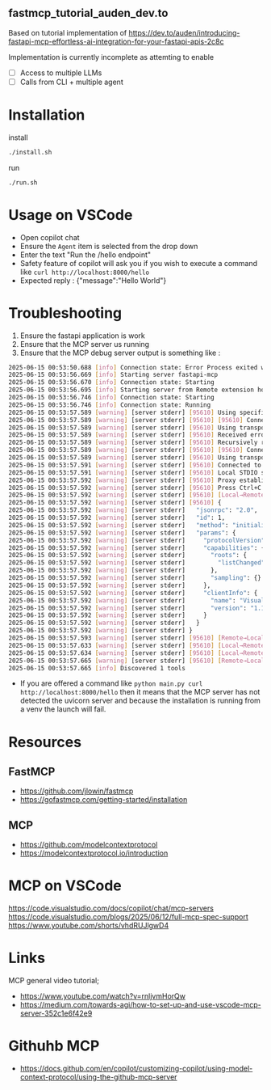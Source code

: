 ## fastmcp_tutorial_auden_dev.to

Based on tutorial implementation of https://dev.to/auden/introducing-fastapi-mcp-effortless-ai-integration-for-your-fastapi-apis-2c8c

Implementation is currently incomplete as attemting to enable 
- [ ] Access to multiple LLMs
- [ ] Calls from CLI + multiple agent 

# Installation

install

```sh
./install.sh
```

run

```sh
./run.sh
```

# Usage on VSCode

- Open copilot chat
- Ensure the `Agent` item is selected from the drop down
- Enter the text "Run the /hello endpoint"
- Safety feature of copilot will ask you if you wish to execute a command like `curl http://localhost:8000/hello`
- Expected reply : {"message":"Hello World"}

# Troubleshooting

1. Ensure the fastapi application is work
2. Ensure that the MCP server us running
3. Ensure that the MCP debug server output is something like :

```bash
2025-06-15 00:53:50.688 [info] Connection state: Error Process exited with code 143
2025-06-15 00:53:56.669 [info] Starting server fastapi-mcp
2025-06-15 00:53:56.670 [info] Connection state: Starting
2025-06-15 00:53:56.695 [info] Starting server from Remote extension host
2025-06-15 00:53:56.746 [info] Connection state: Starting
2025-06-15 00:53:56.746 [info] Connection state: Running
2025-06-15 00:53:57.589 [warning] [server stderr] [95610] Using specified callback port: 8080
2025-06-15 00:53:57.589 [warning] [server stderr] [95610] [95610] Connecting to remote server: http://localhost:8000/mcp
2025-06-15 00:53:57.589 [warning] [server stderr] [95610] Using transport strategy: http-first
2025-06-15 00:53:57.589 [warning] [server stderr] [95610] Received error: Error POSTing to endpoint (HTTP 405): {"detail":"Method Not Allowed"}
2025-06-15 00:53:57.589 [warning] [server stderr] [95610] Recursively reconnecting for reason: falling-back-to-alternate-transport
2025-06-15 00:53:57.589 [warning] [server stderr] [95610] [95610] Connecting to remote server: http://localhost:8000/mcp
2025-06-15 00:53:57.589 [warning] [server stderr] [95610] Using transport strategy: sse-only
2025-06-15 00:53:57.591 [warning] [server stderr] [95610] Connected to remote server using SSEClientTransport
2025-06-15 00:53:57.591 [warning] [server stderr] [95610] Local STDIO server running
2025-06-15 00:53:57.592 [warning] [server stderr] [95610] Proxy established successfully between local STDIO and remote SSEClientTransport
2025-06-15 00:53:57.592 [warning] [server stderr] [95610] Press Ctrl+C to exit
2025-06-15 00:53:57.592 [warning] [server stderr] [95610] [Local→Remote] initialize
2025-06-15 00:53:57.592 [warning] [server stderr] [95610] {
2025-06-15 00:53:57.592 [warning] [server stderr]   "jsonrpc": "2.0",
2025-06-15 00:53:57.592 [warning] [server stderr]   "id": 1,
2025-06-15 00:53:57.592 [warning] [server stderr]   "method": "initialize",
2025-06-15 00:53:57.592 [warning] [server stderr]   "params": {
2025-06-15 00:53:57.592 [warning] [server stderr]     "protocolVersion": "2025-03-26",
2025-06-15 00:53:57.592 [warning] [server stderr]     "capabilities": {
2025-06-15 00:53:57.592 [warning] [server stderr]       "roots": {
2025-06-15 00:53:57.592 [warning] [server stderr]         "listChanged": true
2025-06-15 00:53:57.592 [warning] [server stderr]       },
2025-06-15 00:53:57.592 [warning] [server stderr]       "sampling": {}
2025-06-15 00:53:57.592 [warning] [server stderr]     },
2025-06-15 00:53:57.592 [warning] [server stderr]     "clientInfo": {
2025-06-15 00:53:57.592 [warning] [server stderr]       "name": "Visual Studio Code (via mcp-remote 0.1.15)",
2025-06-15 00:53:57.592 [warning] [server stderr]       "version": "1.101.0"
2025-06-15 00:53:57.592 [warning] [server stderr]     }
2025-06-15 00:53:57.592 [warning] [server stderr]   }
2025-06-15 00:53:57.592 [warning] [server stderr] }
2025-06-15 00:53:57.593 [warning] [server stderr] [95610] [Remote→Local] 1
2025-06-15 00:53:57.633 [warning] [server stderr] [95610] [Local→Remote] notifications/initialized
2025-06-15 00:53:57.634 [warning] [server stderr] [95610] [Local→Remote] tools/list
2025-06-15 00:53:57.665 [warning] [server stderr] [95610] [Remote→Local] 2
2025-06-15 00:53:57.665 [info] Discovered 1 tools
```
- If you are offered a command like `python main.py curl http://localhost:8000/hello` then it means that the MCP server has not detected the uvicorn server and because the installation is running from a venv the launch will fail.

# Resources

## FastMCP

- https://github.com/jlowin/fastmcp
- https://gofastmcp.com/getting-started/installation

## MCP

- https://github.com/modelcontextprotocol
- https://modelcontextprotocol.io/introduction

# MCP on VSCode

https://code.visualstudio.com/docs/copilot/chat/mcp-servers
https://code.visualstudio.com/blogs/2025/06/12/full-mcp-spec-support
https://www.youtube.com/shorts/vhdRUJlgwD4

# Links

MCP general video tutorial;

- https://www.youtube.com/watch?v=rnljvmHorQw
- https://medium.com/towards-agi/how-to-set-up-and-use-vscode-mcp-server-352c1e6f42e9

# Githuhb MCP

- https://docs.github.com/en/copilot/customizing-copilot/using-model-context-protocol/using-the-github-mcp-server
